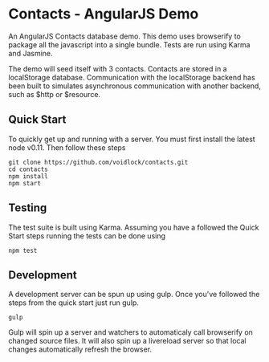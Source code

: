 # Contacts - AngularJS Demo

An AngularJS Contacts database demo. This demo uses browserify to package all
the javascript into a single bundle. Tests are run using Karma and Jasmine.

The demo will seed itself with 3 contacts. Contacts are stored in a
localStorage database. Communication with the localStorage backend has been
built to simulates asynchronous communication with another
backend, such as $http or $resource.

## Quick Start

To quickly get up and running with a server. You must first install the latest
node v0.11. Then follow these steps

```shell
git clone https://github.com/voidlock/contacts.git
cd contacts
npm install
npm start
```

## Testing

The test suite is built using Karma. Assuming you have a followed the Quick Start
steps running the tests can be done using

```shell
npm test
```


## Development

A development server can be spun up using gulp. Once you've followed the steps from
the quick start just run gulp.

```shell
gulp
```

Gulp will spin up a server and watchers to automaticaly call browserify on
changed source files. It will also spin up a livereload server so that local
changes automatically refresh the browser.
